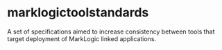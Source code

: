# marklogictoolstandards
A set of specifications aimed to increase consistency between tools that target deployment of MarkLogic linked applications.
